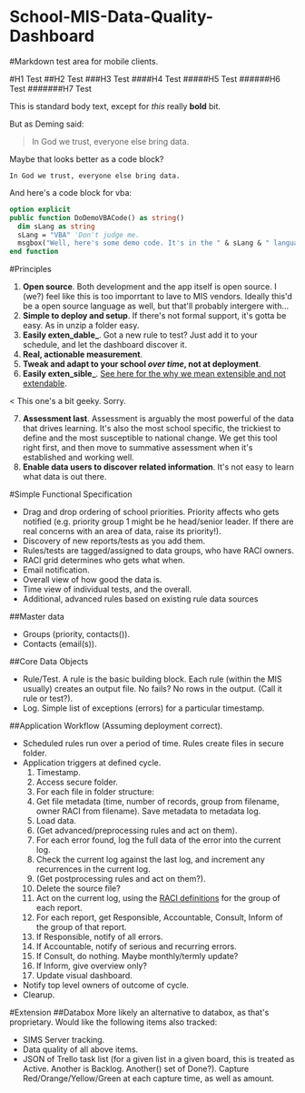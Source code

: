 School-MIS-Data-Quality-Dashboard
=================================

#Markdown test area for mobile clients.

#H1 Test
##H2 Test
###H3 Test
####H4 Test
#####H5 Test
######H6 Test
#######H7 Test

This is standard body text, except for *this* really **bold** bit.

But as Deming said:

>In God we trust, everyone else bring data.

Maybe that looks better as a code block?

```
In God we trust, everyone else bring data.
```

And here's a code block for vba:

```vb
option explicit
public function DoDemoVBACode() as string()
  dim sLang as string
  sLang = "VBA" 'Don't judge me.
  msgbox("Well, here's some demo code. It's in the " & sLang & " language.") 
end function
```


#Principles

1. **Open source**. Both development and the app itself is open source. I (we?) feel like this is too imporrtant to lave to MIS vendors. Ideally this'd be a open source language as well, but that'll probably intergere with...
2. **Simple to deploy and setup**. If there's not formal support, it's gotta be easy. As in unzip a folder easy.
3. **Easily exten_dable_**. Got a new rule to test? Just add it to your schedule, and let the dashboard discover it.
4. **Real, actionable measurement**.
5. **Tweak and adapt to your school _over time_, not at deployment**.
6. **Easily exten_sible_**. [See here for the why we mean extensible and not extendable](http://en.wikipedia.org/wiki/Extensibility).

< This one's a bit geeky. Sorry.

7. **Assessment last**. Assessment is arguably the most powerful of the data that drives learning. It's also the most school specific, the trickiest to define and the most susceptible to national change. We get this tool right first, and then move to summative assessment when it's established and working well.
8. **Enable data users to discover related information**. It's not easy to learn what data is out there.

#Simple Functional Specification
- Drag and drop ordering of school priorities. Priority affects who gets notified (e.g. priority group 1 might be he head/senior leader. If there are real concerns with an area of data, raise its priority!).
- Discovery of new reports/tests as you add them.
- Rules/tests are tagged/assigned to data groups, who have RACI owners.
- RACI grid determines who gets what when.
- Email notification.
- Overall view of how good the data is.
- Time view of individual tests, and the overall.
- Additional, advanced rules based on existing rule data sources

##Master data
- Groups (priority, contacts()).
- Contacts (email(s)).

##Core Data Objects
- Rule/Test. A rule is the basic building block. Each rule (within the MIS usually) creates an output file. No fails? No rows in the output. (Call it rule or test?).
- Log. Simple list of exceptions (errors) for a particular timestamp.

##Application Workflow (Assuming deployment correct).
- Scheduled rules run over a period of time. Rules create files in secure folder.
- Application triggers at defined cycle.
  1. Timestamp.
  2. Access secure folder.
  3. For each file in folder structure:
    1. Get file metadata (time, number of records, group from filename, owner RACI from filename). Save metadata to metadata log.
    2. Load data.
    3. (Get advanced/preprocessing rules and act on them).
    3. For each error found, log the full data of the error into the current log.
    4. Check the current log against the last log, and increment any recurrences in the current log.
    5. (Get postprocessing rules and act on them?).
    6. Delete the source file?
  4. Act on the current log, using the [RACI definitions](http://www.itsmprofessor.net/2010/10/why-use-raci-matrix.html) for the group of each report.
    1. For each report, get Responsible, Accountable, Consult, Inform of the group of that report. 
    2. If Responsible, notify of all errors.
    3. If Accountable, notify of serious and recurring errors.
    4. If Consult, do nothing. Maybe monthly/termly update? 
    5. If Inform, give overview only?
  5. Update visual dashboard. 
- Notify top level owners of outcome of cycle.
- Clearup.



#Extension
##Databox
More likely an alternative to databox, as that's proprietary.
Would like the following items also tracked:
- SIMS Server tracking.
- Data quality of all above items.
- JSON of Trello task list (for a given list in a given board, this is treated as Active. Another is Backlog. Another() set of Done?). Capture Red/Orange/Yellow/Green at each capture time, as well as amount.
